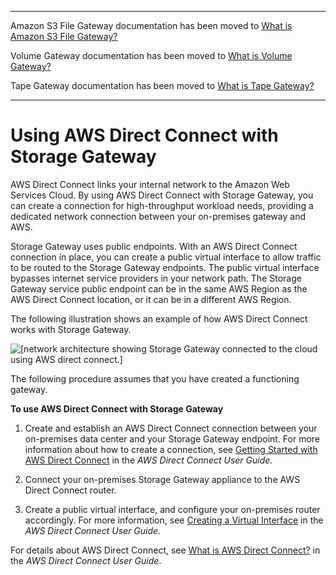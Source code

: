 --------

Amazon S3 File Gateway documentation has been moved to [What is Amazon S3 File Gateway?](https://docs.aws.amazon.com/filegateway/latest/files3/WhatIsStorageGateway.html)

Volume Gateway documentation has been moved to [What is Volume Gateway?](https://docs.aws.amazon.com/storagegateway/latest/vgw/WhatIsStorageGateway.html)

Tape Gateway documentation has been moved to [What is Tape Gateway?](https://docs.aws.amazon.com/storagegateway/latest/tgw/WhatIsStorageGateway.html)

--------

# Using AWS Direct Connect with Storage Gateway<a name="using-dx"></a>

AWS Direct Connect links your internal network to the Amazon Web Services Cloud\. By using AWS Direct Connect with Storage Gateway, you can create a connection for high\-throughput workload needs, providing a dedicated network connection between your on\-premises gateway and AWS\. 

Storage Gateway uses public endpoints\. With an AWS Direct Connect connection in place, you can create a public virtual interface to allow traffic to be routed to the Storage Gateway endpoints\. The public virtual interface bypasses internet service providers in your network path\. The Storage Gateway service public endpoint can be in the same AWS Region as the AWS Direct Connect location, or it can be in a different AWS Region\. 

The following illustration shows an example of how AWS Direct Connect works with Storage Gateway\.

![\[network architecture showing Storage Gateway connected to the cloud using AWS direct connect.\]](http://docs.aws.amazon.com/filegateway/latest/filefsxw/images/DirectConnect3.png)

The following procedure assumes that you have created a functioning gateway\.

**To use AWS Direct Connect with Storage Gateway**

1. Create and establish an AWS Direct Connect connection between your on\-premises data center and your Storage Gateway endpoint\. For more information about how to create a connection, see [Getting Started with AWS Direct Connect](https://docs.aws.amazon.com/directconnect/latest/UserGuide/getting_started.html) in the *AWS Direct Connect User Guide\.*

1. Connect your on\-premises Storage Gateway appliance to the AWS Direct Connect router\. 

1. Create a public virtual interface, and configure your on\-premises router accordingly\. For more information, see [Creating a Virtual Interface](https://docs.aws.amazon.com/directconnect/latest/UserGuide/create-vif.html) in the *AWS Direct Connect User Guide\.*

For details about AWS Direct Connect, see [What is AWS Direct Connect?](https://docs.aws.amazon.com/directconnect/latest/UserGuide/Welcome.html) in the *AWS Direct Connect User Guide*\.